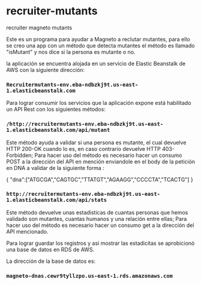 # recruiter-mutants
 recruiter magneto mutants

Este es un programa para ayudar a Magneto a reclutar mutantes, para ello se creo una app con un método que detecta mutantes
el método es llamado "isMutant" y nos dice si la persona es mutante o no.

la aplicación se encuentra alojada en un servicio de Elastic Beanstalk de AWS con la siguiente dirección:
 ### `Recruitermutants-env.eba-ndbzkj9t.us-east-1.elasticbeanstalk.com`

Para lograr consumir los servicios que la aplicación expone está habilitado un API Rest con los siguientes métodos:

### `/http://recruitermutants-env.eba-ndbzkj9t.us-east-1.elasticbeanstalk.com/api/mutant`
Este método ayuda a validar si una persona es mutante, el cual devuelve HTTP 200-OK cuando lo es, en caso contrario devuelve HTTP 403-Forbidden; Para hacer uso del método es necesario hacer un consumo POST a la dirección del API en mención enviandole en el body de la petición en DNA a validar de la siguiente forma : 

{ 
    "dna":["ATGCGA","CAGTGC","TTATGT","AGAAGG","CCCCTA","TCACTG"]
}


### `http://recruitermutants-env.eba-ndbzkj9t.us-east-1.elasticbeanstalk.com/api/stats`
Este método devuelve unas estadisticas de cuantas personas que hemos validado son mutantes, cuantas humanos y una relación entre ellas; Para hacer uso del método es necesario hacer un consumo get a la dirección del API mencionado.

Para lograr guardar los registros y asi mostrar las estadicitas se aprobicionó una base de datos en RDS de AWS.

La dirección de la base de datos es: 
### `magneto-dnas.cewr9tyllzpo.us-east-1.rds.amazonaws.com`
